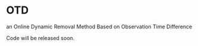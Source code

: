 # OTD
an Online Dynamic Removal Method Based on Observation Time Difference

Code will be released soon.
